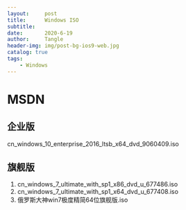 ```yaml
---
layout:     post
title:      Windows ISO
subtitle:   
date:       2020-6-19
author:     Tangle
header-img: img/post-bg-ios9-web.jpg
catalog: true
tags:
    - Windows
---
```


# MSDN

## 企业版

cn_windows_10_enterprise_2016_ltsb_x64_dvd_9060409.iso

## 旗舰版

1. cn_windows_7_ultimate_with_sp1_x86_dvd_u_677486.iso
1. cn_windows_7_ultimate_with_sp1_x64_dvd_u_677408.iso
1. 俄罗斯大神win7极度精简64位旗舰版.iso
